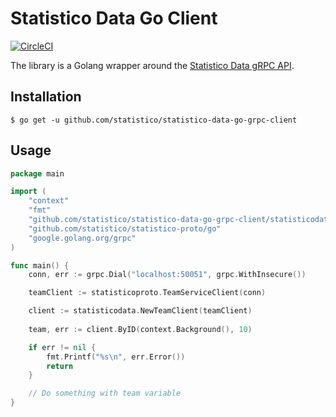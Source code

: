 # Statistico Data Go Client

[![CircleCI](https://circleci.com/gh/statistico/statistico-data-go-grpc-client/tree/main.svg?style=shield)](https://circleci.com/gh/statistico/statistico-data-go-grpc-client/tree/master)

The library is a Golang wrapper around the [Statistico Data gRPC API](https://github.com/statistico/statistico-data).

## Installation
```.env
$ go get -u github.com/statistico/statistico-data-go-grpc-client
```
## Usage
```go
package main

import (
    "context"
    "fmt"
    "github.com/statistico/statistico-data-go-grpc-client/statisticodata"
    "github.com/statistico/statistico-proto/go"
    "google.golang.org/grpc"
)

func main() {
    conn, err := grpc.Dial("localhost:50051", grpc.WithInsecure())

    teamClient := statisticoproto.TeamServiceClient(conn)

    client := statisticodata.NewTeamClient(teamClient)
    
    team, err := client.ByID(context.Background(), 10) 

    if err != nil {
        fmt.Printf("%s\n", err.Error())
        return
    }

    // Do something with team variable
}
```